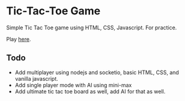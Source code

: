 # Tic-Tac-Toe Game
Simple Tic Tac Toe game using HTML, CSS, Javascript. For practice.

Play [here](tictactoe.jyylab.com).

## Todo
- Add multiplayer using nodejs and socketio, basic HTML, CSS, and vanilla javascript.  
- Add single player mode with AI using mini-max
- Add ultimate tic tac toe board as well, add AI for that as well.
<!-- Also has an AI option that uses mini-max algorithm for decision-making. -->